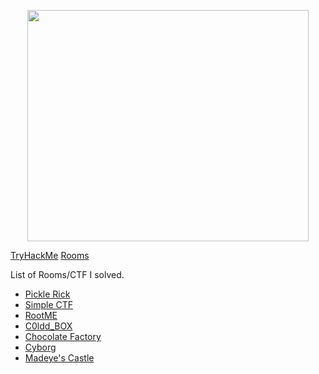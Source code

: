 <p align="center"> <img src="https://tryhackme-images.s3.amazonaws.com/user-avatars/af7feb2c43a2c7d5f111b98ccbd15048.png" width='450' height="370"> </p>

[TryHackMe](https://tryhackme.com/) [Rooms](https://nairitya03.github.io/CTF-WriteUps/THM/) 

 List of Rooms/CTF I solved.

  - [Pickle Rick](https://nairitya03.github.io/CTF-WriteUps/THM/Pickle%20Rick/)
  - [Simple CTF](https://nairitya03.github.io/CTF-WriteUps/THM/Easy%20CTF/)
  - [RootME](https://nairitya03.github.io/CTF-WriteUps/THM/RootME/)
  - [C0ldd_BOX](https://nairitya03.github.io/CTF-WriteUps/THM/C0ldd_BOX/)
  - [Chocolate Factory](https://nairitya03.github.io/CTF-WriteUps/THM/Chocolate%20Factory/)
  - [Cyborg](https://nairitya03.github.io/CTF-WriteUps/THM/Cyborg/)
  - [Madeye's Castle](https://nairitya03.github.io/CTF-WriteUps/THM/Madeye's%20Castle/)